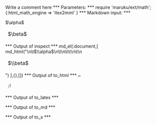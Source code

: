 Write a comment here
*** Parameters: ***
require 'maruku/ext/math';{:html_math_engine => 'itex2mml' }
*** Markdown input: ***
<table markdown='1'>
	$\alpha$
	<thead>
		<td>$\beta$</td>
	</thead>
</table>
*** Output of inspect ***
md_el(:document,[
	md_html("<table markdown='1'>\n\t$\\alpha$\n\t<thead>\n\t\t<td>$\\beta$</td>\n\t</thead>\n</table>")
],{},[])
*** Output of to_html ***
<table><math class='maruku-mathml' display='inline' xmlns='http://www.w3.org/1998/Math/MathML'><mi>&alpha;</mi></math><thead>
		<td><math class='maruku-mathml' display='inline' xmlns='http://www.w3.org/1998/Math/MathML'><mi>&beta;</mi></math></td>
	</thead>
</table>
*** Output of to_latex ***

*** Output of to_md ***

*** Output of to_s ***

